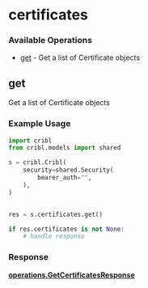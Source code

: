 # certificates

### Available Operations

* [get](#get) - Get a list of Certificate objects

## get

Get a list of Certificate objects

### Example Usage

```python
import cribl
from cribl.models import shared

s = cribl.Cribl(
    security=shared.Security(
        bearer_auth="",
    ),
)


res = s.certificates.get()

if res.certificates is not None:
    # handle response
```


### Response

**[operations.GetCertificatesResponse](../../models/operations/getcertificatesresponse.md)**

